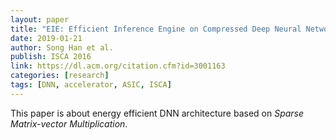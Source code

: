 ```yaml
---
layout: paper
title: "EIE: Efficient Inference Engine on Compressed Deep Neural Network"
date: 2019-01-21
author: Song Han et al.
publish: ISCA 2016
link: https://dl.acm.org/citation.cfm?id=3001163
categories: [research]
tags: [DNN, accelerator, ASIC, ISCA]
---
```


This paper is about energy efficient DNN architecture based on *Sparse Matrix-vector Multiplication*. 